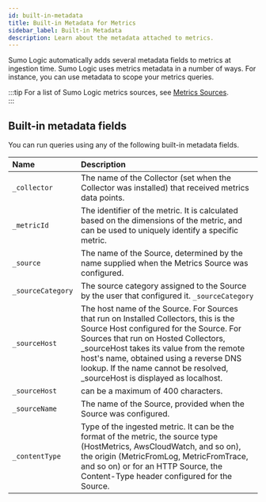 ```yaml
---
id: built-in-metadata
title: Built-in Metadata for Metrics
sidebar_label: Built-in Metadata
description: Learn about the metadata attached to metrics.
---
```


Sumo Logic automatically adds several metadata fields to metrics at ingestion time. Sumo Logic uses metrics metadata in a number of ways. For instance, you can use metadata to scope your metrics queries.  

:::tip
For a list of Sumo Logic metrics sources, see [Metrics Sources](/docs/metrics/introduction).  
:::

## Built-in metadata fields
You can run queries using any of the following built-in metadata fields.

| Name | Description
| :-- | :--
`_collector` | The name of the Collector (set when the Collector was installed) that received metrics data points.
`_metricId` | The identifier of the metric. It is calculated based on the dimensions of the metric, and can be used to uniquely identify a specific metric.
`_source`	| The name of the Source, determined by the name supplied when the Metrics Source was configured.
`_sourceCategory`	| The source category assigned to the Source by the user that configured it. `_sourceCategory` | can be a maximum of 400 characters long.
`_sourceHost`	| The host name of the Source. For Sources that run on Installed Collectors, this is the Source Host configured for the Source. For Sources that run on Hosted Collectors, _sourceHost takes its value from the remote host's name, obtained using a reverse DNS lookup. If the name cannot be resolved, _sourceHost is displayed as localhost.
`_sourceHost` |  can be a maximum of 400 characters.
`_sourceName`	|  The name of the Source, provided when the Source was configured.
`_contentType` |	Type of the ingested metric. It can be the format of the metric, the source type (HostMetrics, AwsCloudWatch, and so on), the origin (MetricFromLog, MetricFromTrace, and so on) or for an HTTP Source, the Content-Type header configured for the Source.

